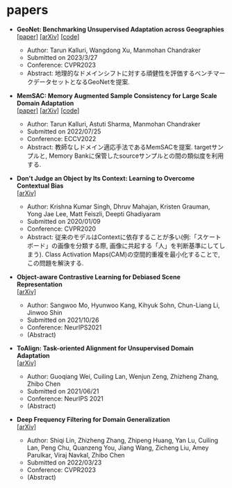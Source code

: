 # papers
- **GeoNet: Benchmarking Unsupervised Adaptation across Geographies**  
[[paper]](https://tarun005.github.io/files/papers/GeoNet.pdf)
[[arXiv]](https://arxiv.org/abs/2303.15443)
[[code]](https://github.com/ViLab-UCSD/GeoNet)  
  - Author: Tarun Kalluri, Wangdong Xu, Manmohan Chandraker  
  - Submitted on 2023/3/27  
  - Conference: CVPR2023  
  - Abstract: 地理的なドメインシフトに対する頑健性を評価するベンチマークデータセットとなるGeoNetを提案.  

- **MemSAC: Memory Augmented Sample Consistency for Large Scale Domain Adaptation**  
[[paper]](https://tarun005.github.io/files/papers/MemSAC_ECCV22.pdf)
[[arXiv]](https://arxiv.org/abs/2207.12389)
[[code]](https://github.com/ViLab-UCSD/MemSAC_ECCV2022)  
  - Author: Tarun Kalluri, Astuti Sharma, Manmohan Chandraker  
  - Submitted on 2022/07/25  
  - Conference: ECCV2022  
  - Abstract: 教師なしドメイン適応手法であるMemSACを提案. targetサンプルと, Memory Bankに保管したsourceサンプルとの間の類似度を利用する.

- **Don't Judge an Object by Its Context: Learning to Overcome Contextual Bias**  
[[arXiv]](https://arxiv.org/abs/2001.03152)  
  - Author: Krishna Kumar Singh, Dhruv Mahajan, Kristen Grauman, Yong Jae Lee, Matt Feiszli, Deepti Ghadiyaram  
  - Submitted on 2020/01/09  
  - Conference: CVPR2020  
  - Abstract: 従来のモデルはContextに依存することが多い(例:「スケートボード」の画像を分類する際, 画像に共起する「人」を判断基準にしてしまう). Class Activation Maps(CAM)の空間的重複を最小化することで, この問題を解決する.

- **Object-aware Contrastive Learning for Debiased Scene Representation**  
[[arXiv]](https://arxiv.org/abs/2108.00049)  
  - Author: Sangwoo Mo, Hyunwoo Kang, Kihyuk Sohn, Chun-Liang Li, Jinwoo Shin  
  - Submitted on 2021/10/26  
  - Conference: NeurIPS2021  
  - (Abstract)

- **ToAlign: Task-oriented Alignment for Unsupervised Domain Adaptation**  
[[arXiv]](https://arxiv.org/abs/2106.10812)  
  - Author: Guoqiang Wei, Cuiling Lan, Wenjun Zeng, Zhizheng Zhang, Zhibo Chen  
  - Submitted on 2021/06/21  
  - Conference: NeurIPS 2021  
  - (Abstract)

- **Deep Frequency Filtering for Domain Generalization**  
[[arXiv]](https://arxiv.org/abs/2203.12198)  
  - Author: Shiqi Lin, Zhizheng Zhang, Zhipeng Huang, Yan Lu, Cuiling Lan, Peng Chu, Quanzeng You, Jiang Wang, Zicheng Liu, Amey Parulkar, Viraj Navkal, Zhibo Chen
  - Submitted on 2022/03/23  
  - Conference: CVPR2023
  - (Abstract)

